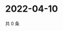 # 2022-04-10

共 0 条

<!-- BEGIN WEIBO -->
<!-- 最后更新时间 Sun Apr 10 2022 20:07:06 GMT+0800 (China Standard Time) -->

<!-- END WEIBO -->
